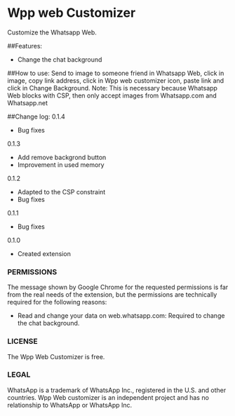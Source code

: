 # Wpp web Customizer
Customize the Whatsapp Web.

##Features:
- Change the chat background

##How to use:
Send to image to someone friend in Whatsapp Web, click in image, copy link address, click in Wpp web customizer icon, paste link and click in Change Background.
Note: This is necessary because Whatsapp Web blocks with CSP, then only accept images from Whatsapp.com and Whatsapp.net

##Change log:
0.1.4
- Bug fixes

0.1.3
- Add remove backgrond button
- Improvement in used memory

0.1.2
- Adapted to the CSP constraint
- Bug fixes

0.1.1
- Bug fixes

0.1.0
- Created extension

### PERMISSIONS
The message shown by Google Chrome for the requested permissions is far from the real needs of the extension, but the permissions are technically required for the following reasons:

- Read and change your data on web.whatsapp.com: Required to change the chat background.

### LICENSE
The Wpp Web Customizer is free.

### LEGAL
WhatsApp is a trademark of WhatsApp Inc., registered in the U.S. and other countries. Wpp Web customizer is an independent project and has no relationship to WhatsApp or WhatsApp Inc.
